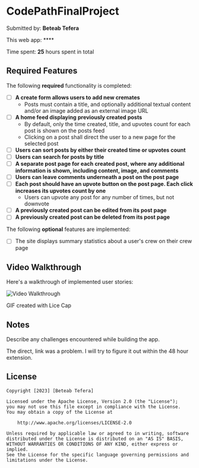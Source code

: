 # CodePathFinalProject

Submitted by: **Beteab Tefera**

This web app: ****

Time spent: **25** hours spent in total

## Required Features

The following **required** functionality is completed:

- [ ] **A create form allows users to add new cremates**
  - Posts must contain a title, and optionally additional textual content and/or an image added as an external image URL
- [ ] **A home feed displaying previously created posts**
  - By default, only the time created, title, and upvotes count for each post is shown on the posts feed
  - Clicking on a post shall direct the user to a new page for the selected post
- [ ] **Users can sort posts by either their created time or upvotes count**
- [ ] **Users can search for posts by title**
- [ ] **A separate post page for each created post, where any additional information is shown, including content, image, and comments**
- [ ] **Users can leave comments underneath a post on the post page**
- [ ] **Each post should have an upvote button on the post page. Each click increases its upvotes count by one**
  - Users can upvote any post for any number of times, but not downvote
- [ ] **A previously created post can be edited from its post page**
- [ ] **A previously created post can be deleted from its post page**

The following **optional** features are implemented:
- [ ] The site displays summary statistics about a user's crew on their crew page 

## Video Walkthrough

Here's a walkthrough of implemented user stories:

<img src='' title='Video Walkthrough' width='' alt='Video Walkthrough' />

<!-- Replace this with whatever GIF tool you used! -->
GIF created with Lice Cap 
<!-- Recommended tools:
[Kap](https://getkap.co/) for macOS
[ScreenToGif](https://www.screentogif.com/) for Windows
[peek](https://github.com/phw/peek) for Linux. -->

## Notes

Describe any challenges encountered while building the app.

The direct, link was a problem. I will try to figure it out within the 48 hour extension.

## License

    Copyright [2023] [Beteab Tefera]

    Licensed under the Apache License, Version 2.0 (the "License");
    you may not use this file except in compliance with the License.
    You may obtain a copy of the License at

        http://www.apache.org/licenses/LICENSE-2.0

    Unless required by applicable law or agreed to in writing, software
    distributed under the License is distributed on an "AS IS" BASIS,
    WITHOUT WARRANTIES OR CONDITIONS OF ANY KIND, either express or implied.
    See the License for the specific language governing permissions and
    limitations under the License.
